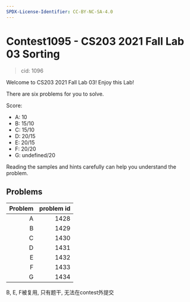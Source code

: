 ```yaml
---
SPDX-License-Identifier: CC-BY-NC-SA-4.0
---
```


# Contest1095 - CS203 2021 Fall Lab 03 Sorting

> cid: 1096

Welcome to CS203 2021 Fall Lab 03! Enjoy this Lab!

There are six problems for you to solve.

Score:

- A: 10
- B: 15/10
- C: 15/10
- D: 20/15
- E: 20/15
- F: 20/20
- G: undefined/20

Reading the samples and hints carefully can help you understand the problem.

## Problems

| Problem | problem id |
|---:|---:|
| A | 1428 |
| B | 1429 |
| C | 1430 |
| D | 1431 |
| E | 1432 |
| F | 1433 |
| G | 1434 |

B, E, F被复用, 只有题干, 无法在contest外提交
